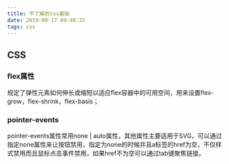 ```yaml
---
title: 不了解的css基础
date: 2019-09-17 09:48:37
tags: css
---
```


## CSS
### flex属性  
规定了弹性元素如何伸长或缩短以适应flex容器中的可用空间，用来设置flex-grow，flex-shrink，flex-basis；

### pointer-events
pointer-events属性常用none | auto属性，其他属性主要适用于SVG，可以通过指定none属性来让按钮禁用，指定为none的时候并且a标签的href为空，不仅样式禁用而且鼠标点击事件禁用，如果href不为空可以通过tab键聚焦链接。


